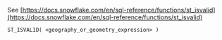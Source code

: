 See [https://docs.snowflake.com/en/sql-reference/functions/st_isvalid](https://docs.snowflake.com/en/sql-reference/functions/st_isvalid)
```
ST_ISVALID( <geography_or_geometry_expression> )
```
